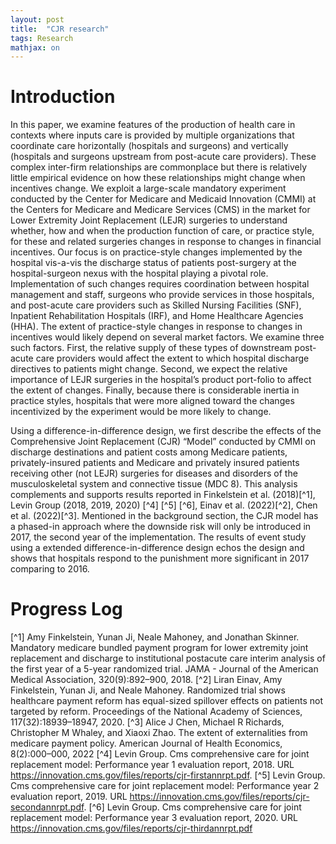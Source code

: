 ```yaml
---
layout: post
title:  "CJR research"
tags: Research
mathjax: on
---
```

# Introduction
In this paper, we examine features of the production of health care in contexts where inputs care is provided by multiple organizations that coordinate care horizontally (hospitals and surgeons) and vertically (hospitals and surgeons upstream from post-acute care providers). These complex inter-firm relationships are commonplace but there is relatively little empirical evidence on how these relationships might change when incentives change. We exploit a large-scale mandatory experiment conducted by the Center for Medicare and Medicaid Innovation (CMMI) at the Centers for Medicare and Medicare Services (CMS) in the market for Lower Extremity Joint Replacement (LEJR) surgeries to understand
whether, how and when the production function of care, or practice style, for these and related surgeries changes in response to changes in financial incentives. Our focus is on practice-style changes implemented by the hospital vis-a-vis the discharge status of patients post-surgery at the hospital-surgeon nexus with the hospital playing a pivotal role. Implementation of such changes requires coordination between hospital management and staff, surgeons who provide services in those hospitals, and post-acute care providers such as Skilled Nursing Facilities (SNF), Inpatient Rehabilitation Hospitals (IRF), and Home Healthcare Agencies (HHA). The extent of practice-style changes in response to changes in incentives would likely depend on several market factors. We examine three such factors. First, the relative supply of these types of downstream post-acute care providers would affect the extent to which hospital discharge directives to patients might change. Second, we expect the relative importance of LEJR surgeries in the hospital’s product port-folio to affect the extent of changes. Finally, because there is considerable inertia in practice styles, hospitals that were more aligned toward the changes incentivized by the experiment would be more likely to change.

Using a difference-in-difference design, we first describe the effects of the Comprehensive Joint Replacement (CJR) “Model” conducted by CMMI on discharge destinations and patient costs among Medicare patients, privately-insured patients and Medicare and privately insured patients receiving other (not LEJR) surgeries for diseases and disorders of the musculoskeletal system and connective tissue (MDC 8). This analysis complements and supports results reported in Finkelstein et al. (2018)[^1], Levin Group (2018, 2019, 2020) [^4] [^5] [^6], Einav et al. (2022)[^2], Chen et al. (2022)[^3]. Mentioned in the background section, the CJR model has a phased-in approach where the downside risk will only be introduced in 2017, the second year of the implementation. The results of event study using a extended difference-in-difference design echos the design and shows that hospitals respond to the punishment more significant in 2017 comparing to 2016.

# Progress Log


[^1] Amy Finkelstein, Yunan Ji, Neale Mahoney, and Jonathan Skinner. Mandatory medicare bundled payment program for lower extremity joint replacement and discharge to institutional postacute care interim analysis of the first year of a 5-year randomized trial. JAMA - Journal of the American Medical Association, 320(9):892–900, 2018.
[^2] Liran Einav, Amy Finkelstein, Yunan Ji, and Neale Mahoney. Randomized trial shows healthcare payment reform has equal-sized spillover effects on patients not targeted by reform. Proceedings of the National Academy of Sciences, 117(32):18939–18947, 2020.
[^3] Alice J Chen, Michael R Richards, Christopher M Whaley, and Xiaoxi Zhao. The extent of externalities from medicare payment policy. American Journal of Health Economics, 8(2):000–000, 2022
[^4] Levin Group. Cms comprehensive care for joint replacement model: Performance year 1 evaluation report, 2018. URL https://innovation.cms.gov/files/reports/cjr-firstannrpt.pdf.
[^5] Levin Group. Cms comprehensive care for joint replacement model: Performance year 2 evaluation report, 2019. URL https://innovation.cms.gov/files/reports/cjr-secondannrpt.pdf.
[^6] Levin Group. Cms comprehensive care for joint replacement model: Performance year 3 evaluation report, 2020. URL https://innovation.cms.gov/files/reports/cjr-thirdannrpt.pdf
